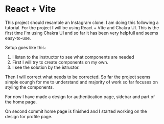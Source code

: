 # React + Vite

This project should resamble an Instagram clone. I am doing this following a tutorial.
For the project I will be using React + VIte and Chakra UI.
This is the first time I'm using Chakra UI and so far it has been very helpfull and seems easy-to-use.

Setup goes like this:
1. I listen to the instructor to see what components are needed
2. First I will try to create components on my own.
3. I see the solution by the istructor.

Then I will correct what needs to be corrected.
So far the project seems simple eoungh for me to understand and majority of work so far focuses on styling the components.

For now I have made a design for authentication page, sidebar and part of the home page.

On second commit home page is finished and I started working on the design for profile page.
